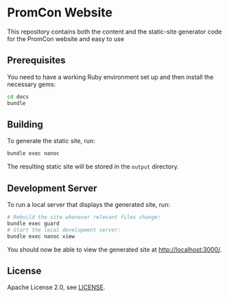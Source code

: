 # PromCon Website

This repository contains both the content and the static-site generator code for the
PromCon website and easy to use

## Prerequisites

You need to have a working Ruby environment set up and then install the
necessary gems:

```bash
cd docs
bundle
```

## Building

To generate the static site, run:

```bash
bundle exec nanoc
```

The resulting static site will be stored in the `output` directory.

## Development Server

To run a local server that displays the generated site, run:

```bash
# Rebuild the site whenever relevant files change:
bundle exec guard
# Start the local development server:
bundle exec nanoc view
```

You should now be able to view the generated site at
[http://localhost:3000/](http://localhost:3000).

## License

Apache License 2.0, see [LICENSE](LICENSE).
